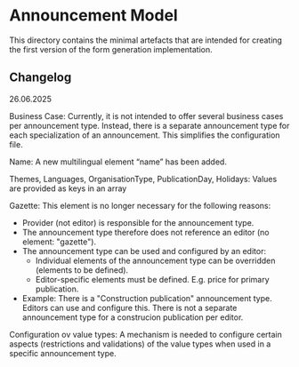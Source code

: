 # Announcement Model #

This directory contains the minimal artefacts that are intended for creating the first version of the form generation implementation.

## Changelog ##
26.06.2025

Business Case: Currently, it is not intended to offer several business cases per announcement type. Instead, there is a separate announcement type for each specialization of an announcement. This simplifies the configuration file.

Name: A new multilingual element “name” has been added.

Themes, Languages, OrganisationType, PublicationDay, Holidays: Values are provided as keys in an array

Gazette: This element is no longer necessary for the following reasons: 
- Provider (not editor) is responsible for the announcement type.
- The announcement type therefore does not reference an editor (no element: "gazette").
- The announcement type can be used and configured by an editor:
  - Individual elements of the announcement type can be overridden (elements to be defined).
  - Editor-specific elements must be defined. E.g. price for primary publication.
- Example: There is a "Construction publication" announcement type. Editors can use and configure this. There is not a separate announcement type for a construcion publication per editor.

Configuration ov value types: A mechanism is needed to configure certain aspects (restrictions and validations) of the value types when used in a specific announcement type.
